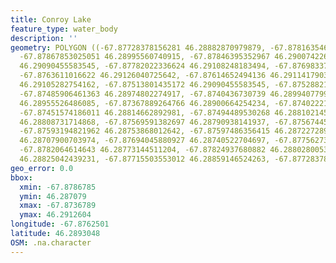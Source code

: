 ```yaml
---
title: Conroy Lake
feature_type: water_body
description: ''
geometry: POLYGON ((-67.87728378156281 46.28882870979879, -67.87816354611978 46.28970354021972,
  -67.87867853025051 46.28995560740915, -67.87846395352967 46.29007422686173, -67.87814208844796
  46.29090455583545, -67.87782022336624 46.29108248183494, -67.87698337415381 46.29106765468998,
  -67.8763611016622 46.29126040725642, -67.87614652494136 46.29114179037278, -67.87528821805621
  46.29105282754162, -67.87513801435172 46.29090455583545, -67.87528821805621 46.29045973830731,
  -67.87485906461363 46.28974802274917, -67.8740436730739 46.28994077995976, -67.87378618100853
  46.28955526486085, -67.87367889264766 46.28900664254234, -67.87402221540118 46.2886062930573,
  -67.87451574186011 46.28814662892981, -67.87494489530268 46.28810214509983, -67.87558862546609
  46.28808731714868, -67.87569591382697 46.28790938141937, -67.87567445615426 46.28761282058583,
  -67.87593194821962 46.28753868012642, -67.87597486356415 46.28722728910193, -67.87646839002306
  46.28707900703974, -67.87694045880927 46.28740522704697, -67.87756273130088 46.28743488331514,
  -67.8782064614643 46.28773144511204, -67.87824937680882 46.28802800530272, -67.87739106992368
  46.28825042439231, -67.87715503553012 46.28859146524263, -67.87728378156281 46.28882870979879))
geo_error: 0.0
bbox:
  xmin: -67.8786785
  ymin: 46.287079
  xmax: -67.8736789
  ymax: 46.2912604
longitude: -67.8762501
latitude: 46.2893048
OSM: .na.character
---
```

